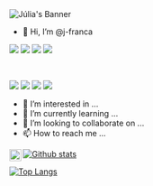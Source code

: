 <img src="https://user-images.githubusercontent.com/125469827/236677620-0c21d6ed-718f-4d90-bc9a-8232a753fec0.png" alt="Júlia's Banner">

- 👋 Hi, I’m @j-franca

![](https://img.shields.io/badge/Code-JavaScript-informational?style=flat&logo=JavaScript&color=F7DF1E)
![](https://img.shields.io/badge/Code-HTML5-informational?style=flat&logo=HTML5&color=E34F26)
![](https://img.shields.io/badge/Code-MySQL-informational?style=flat&logo=MySQL&color=336791)
![](https://img.shields.io/badge/Code-CSS3-informational?style=flat&logo=CSS3&color=003B57)

</br>

![](https://img.shields.io/badge/Tools-Figma-informational?style=flat&logo=Figma&color=F24E1E)
![](https://img.shields.io/badge/Tools-Netlify-informational?style=flat&logo=netlify&color=00C7B7)
![](https://img.shields.io/badge/Tools-Git-informational?style=flat&logo=Git&color=F05032)
![](https://img.shields.io/badge/Tools-GitHub-informational?style=flat&logo=GitHub&color=181717)

- 👀 I’m interested in ...
- 🌱 I’m currently learning ...
- 💞️ I’m looking to collaborate on ...
- 📫 How to reach me ...

<a href="https://www.linkedin.com/in/MODIFICAR/"><img align="left" src="https://raw.githubusercontent.com/j-franca/j-franca/branch/foldername/icon.svg" alt="Júlia França | LinkedIn" width="21px"/></a>

[![Github stats](https://github-readme-stats.vercel.app/api?username=j-franca)](https://github.com/yushi1007)

[![Top Langs](https://github-readme-stats.vercel.app/api/top-langs/?username=j-franca&layout=compact)](https://github.com/j-franca)


